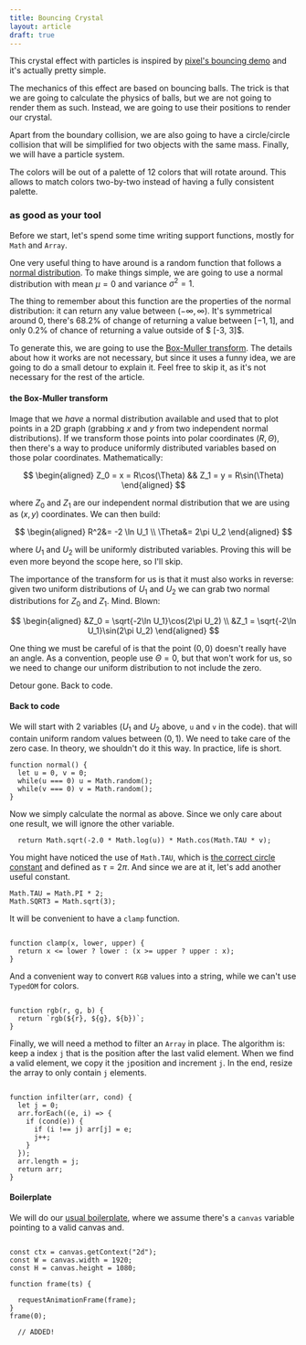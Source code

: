 ```yaml
---
title: Bouncing Crystal
layout: article
draft: true
---
```


This crystal effect with particles is inspired by [pixel's bouncing demo](https://github.com/faiface/pixel-examples/tree/master/community/bouncing) and it's actually pretty simple.

The mechanics of this effect are based on bouncing balls. The trick is that we
are going to calculate the physics of balls, but we are not going to render
them as such. Instead, we are going to use their positions to render our
crystal.

Apart from the boundary collision, we are also going to have a circle/circle
collision that will be simplified for two objects with the same mass. Finally,
we will have a particle system.

The colors will be out of a palette of 12 colors that will rotate around. This
allows to match colors two-by-two instead of having a fully consistent
palette.


### as good as your tool

Before we start, let's spend some time writing support functions, mostly for
`Math` and `Array`.

One very useful thing to have around is a random function that follows a
[normal distribution](https://en.wikipedia.org/wiki/Normal_distribution). To
make things simple, we are going to use a normal distribution with mean $\mu =
0$ and variance $\sigma^2 = 1$.

The thing to remember about this function are the properties of the normal
distribution: it can return any value between $(-\infty,\infty)$. It's
symmetrical around $0$, there's $68.2\%$ of change of returning a value between
$[-1, 1]$, and only $0.2\%$ of chance of returning a value outside of $
[-3, 3]$.

To generate this, we are going to use the
[Box-Muller transform](https://en.wikipedia.org/wiki/Box%E2%80%93Muller_transform).
The details about how it works are not necessary, but since it uses a funny
idea, we are going to do a small detour to explain it. Feel free to skip it, as
it's not necessary for the rest of the article.

#### the Box-Muller transform

Image that we *have* a normal distribution available and used that to plot
points in a 2D graph (grabbing $x$ and $y$ from two independent normal
distributions). If we transform those points into polar coordinates
$(R, \Theta)$, then there's a way to produce uniformly distributed variables
based on those polar coordinates. Mathematically:

$$
\begin{aligned}
Z_0 = x = R\cos(\Theta) && Z_1 = y = R\sin(\Theta)
\end{aligned}
$$

where $Z_0$ and $Z_1$ are our independent normal distribution that we are
using as $(x, y)$ coordinates. We can then build:

$$
\begin{aligned}
R^2&= -2 \ln U_1 \\
\Theta&= 2\pi U_2
\end{aligned}
$$

where $U_1$ and $U_2$ will be uniformly distributed variables. Proving this will
be even more beyond the scope here, so I'll skip.

The importance of the transform for us is that it must also works in reverse:
given two uniform distributions of $U_1$ and $U_2$ we can grab two normal
distributions for $Z_0$ and $Z_1$. Mind. Blown:

$$
\begin{aligned}
&Z_0 = \sqrt{-2\ln U_1}\cos(2\pi U_2) \\
&Z_1 = \sqrt{-2\ln U_1}\sin(2\pi U_2)
\end{aligned}
$$

One thing we must be careful of is that the point $(0, 0)$ doesn't really have
an angle. As a convention, people use $\Theta = 0$, but that won't work for us,
so we need to change our uniform distribution to not include the zero.

Detour gone. Back to code.

#### Back to code

We will start with 2 variables ($U_1$ and $U_2$ above, `u` and `v` in the code).
that will contain uniform random values between $(0, 1)$. We need to take care of the
zero case. In theory, we shouldn't do it this way. In practice, life is short.

```
function normal() {
  let u = 0, v = 0;
  while(u === 0) u = Math.random();
  while(v === 0) v = Math.random();
}
```

Now we simply calculate the normal as above. Since we only care about one
result, we will ignore the other variable.

```op:5
  return Math.sqrt(-2.0 * Math.log(u)) * Math.cos(Math.TAU * v);
```

You might have noticed the use of `Math.TAU`, which is
[the correct circle constant](https://tauday.com/tau-manifesto) and defined as
$\tau = 2\pi$. And since we are at it, let's add another useful constant.

```op:1
Math.TAU = Math.PI * 2;
Math.SQRT3 = Math.sqrt(3);

```

It will be convenient to have a `clamp` function.

```op:+

function clamp(x, lower, upper) {
  return x <= lower ? lower : (x >= upper ? upper : x);
}
```

And a convenient way to convert `RGB` values into a string, while we can't use
`TypedOM` for colors.

```op:+

function rgb(r, g, b) {
  return `rgb(${r}, ${g}, ${b})`;
}

```

Finally, we will need a method to filter an `Array` in place. The algorithm is:
keep a index `j` that is the position after the last valid element. When we
find a valid element, we copy it the `j`position and increment `j`. In the end,
resize the array to only contain `j` elements.

```op:+,label:infilter+1

function infilter(arr, cond) {
  let j = 0;
  arr.forEach((e, i) => {
    if (cond(e)) {
      if (i !== j) arr[j] = e;
      j++;
    }
  });
  arr.length = j;
  return arr;
}
```

#### Boilerplate

We will do our [usual boilerplate](fire), where we assume there's a `canvas` variable pointing to a valid canvas and.

```op:+

const ctx = canvas.getContext("2d");
const W = canvas.width = 1920;
const H = canvas.height = 1080;

function frame(ts) {

  requestAnimationFrame(frame);
}
frame(0);
```

```op:infilter+1
  // ADDED!
```
